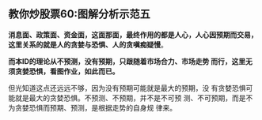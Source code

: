 ## 教你炒股票60:图解分析示范五
**消息面、政策面、资金面，这面那面，最终作用的都是人心，人心因预期而交易，这里关系的就是人的贪婪与恐惧、人的贪嗔痴疑慢**。   

**而本ID的理论从不预测，没有预期，只跟随着市场合力、市场走势 而行，这里无须贪婪恐惧，看图作业，如此而已。**

但光知道这点还远远不够，因为没有预期可能就是最大的预期，没 有贪婪恐惧可能就是最大的贪婪恐惧。不预测、不预期，并不是不可预 测、不可预期，而是不为贪婪恐惧而预期、预测，是根据走势的自身规
律来。